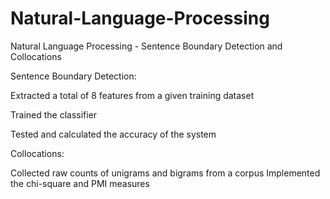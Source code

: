 # Natural-Language-Processing
Natural Language Processing - Sentence Boundary Detection and Collocations 

Sentence Boundary Detection:

Extracted a total of 8 features from a given training dataset

Trained the classifier

Tested and calculated the accuracy of the system 

Collocations:

Collected raw counts of unigrams and bigrams from a corpus
Implemented the chi-square and PMI measures


